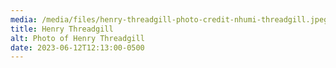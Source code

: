 ```yaml
---
media: /media/files/henry-threadgill-photo-credit-nhumi-threadgill.jpeg
title: Henry Threadgill
alt: Photo of Henry Threadgill
date: 2023-06-12T12:13:00-0500
---
```

